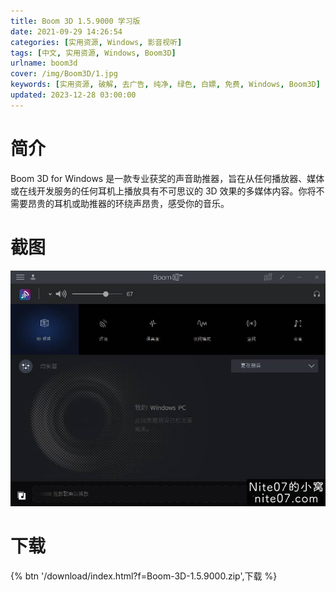 ```yaml
---
title: Boom 3D 1.5.9000 学习版
date: 2021-09-29 14:26:54
categories: [实用资源, Windows, 影音视听]
tags: [中文, 实用资源, Windows, Boom3D]
urlname: boom3d
cover: /img/Boom3D/1.jpg
keywords: [实用资源, 破解, 去广告, 纯净, 绿色, 白嫖, 免费, Windows, Boom3D]
updated: 2023-12-28 03:00:00
---
```


# 简介

Boom 3D for Windows 是一款专业获奖的声音助推器，旨在从任何播放器、媒体或在线开发服务的任何耳机上播放具有不可思议的 3D 效果的多媒体内容。你将不需要昂贵的耳机或助推器的环绕声昂贵，感受你的音乐。

# 截图

![](/img/Boom3D/2.jpg)

# 下载

{% btn '/download/index.html?f=Boom-3D-1.5.9000.zip',下载 %}
